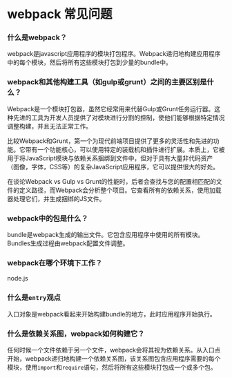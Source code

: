# webpack 常见问题



### 什么是webpack？

webpack是javascript应用程序的模块打包程序。Webpack递归地构建应用程序中的每个模块，然后将所有这些模块打包到少量的bundle中。



### webpack和其他构建工具（如gulp或grunt）之间的主要区别是什么？



Webpack是一个模块打包器，虽然它经常用来代替Gulp或Grunt任务运行器。这种先进的工具为开发人员提供了对模块进行分割的控制，使他们能够根据特定情况调整构建，并且无法正常工作。

比较Webpack和Grunt，第一个为现代前端项目提供了更多的灵活性和先进的功能。它带有一个功能核心，可以使用特定的装载机和插件进行扩展。本质上，它被用于将JavaScript模块与依赖关系捆绑到文件中，但对于具有大量非代码资产（图像，字体，CSS等）的复杂JavaScript应用程序，它可以提供很大的好处。

在谈论Webpack vs Gulp vs Grunt的性能时，后者会查找与您的配置相匹配的文件的定义路径，而Webpack会分析整个项目。它查看所有的依赖关系，使用加载器处理它们，并生成捆绑的JS文件。



### webpack中的包是什么？



bundle是webpack生成的输出文件。它包含应用程序中使用的所有模块。Bundles生成过程由webpack配置文件调整。



### webpack在哪个环境下工作？

node.js



### 什么是`entry`观点

入口对象是webpack看起来开始构建bundle的地方，此时应用程序开始执行。





### 什么是依赖关系图，webpack如何构建它？

任何时候一个文件依赖于另一个文件，webpack会将其视为依赖关系。从入口点开始，webpack递归地构建一个依赖关系图，该关系图包含应用程序需要的每个模块，使用`import`和`require`语句，然后将所有这些模块打包成一个或多个包。



